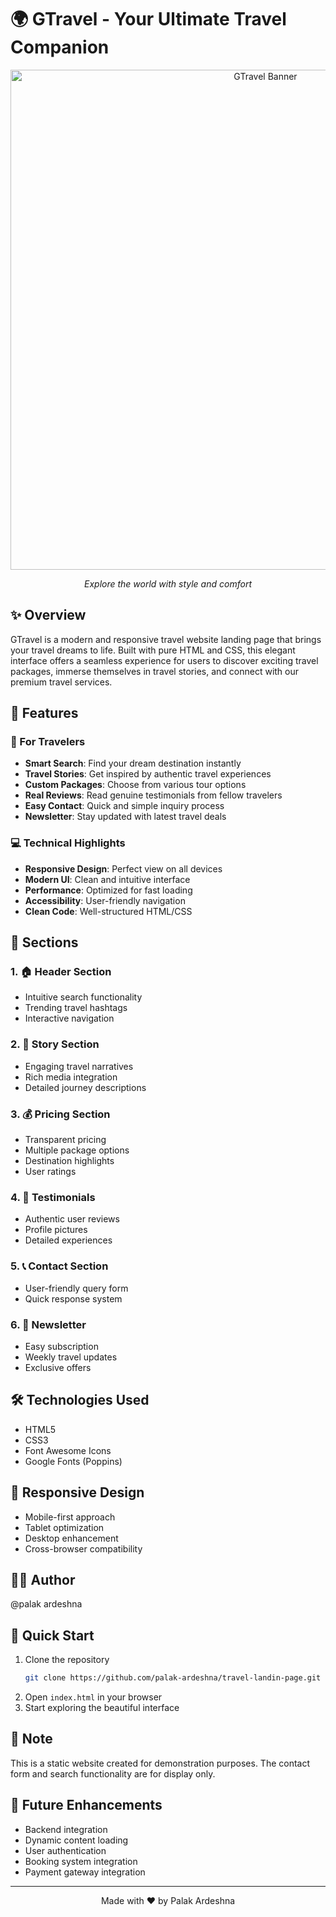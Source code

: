# 🌍 GTravel - Your Ultimate Travel Companion

<div align="center">
  <img src="img/header.jpg" alt="GTravel Banner" width="800"/>
  <p><em>Explore the world with style and comfort</em></p>
</div>

## ✨ Overview
GTravel is a modern and responsive travel website landing page that brings your travel dreams to life. Built with pure HTML and CSS, this elegant interface offers a seamless experience for users to discover exciting travel packages, immerse themselves in travel stories, and connect with our premium travel services.

## 🚀 Features

### 🎯 For Travelers
- **Smart Search**: Find your dream destination instantly
- **Travel Stories**: Get inspired by authentic travel experiences
- **Custom Packages**: Choose from various tour options
- **Real Reviews**: Read genuine testimonials from fellow travelers
- **Easy Contact**: Quick and simple inquiry process
- **Newsletter**: Stay updated with latest travel deals

### 💻 Technical Highlights
- **Responsive Design**: Perfect view on all devices
- **Modern UI**: Clean and intuitive interface
- **Performance**: Optimized for fast loading
- **Accessibility**: User-friendly navigation
- **Clean Code**: Well-structured HTML/CSS

## 🎨 Sections

### 1. 🏠 Header Section
- Intuitive search functionality
- Trending travel hashtags
- Interactive navigation

### 2. 📖 Story Section
- Engaging travel narratives
- Rich media integration
- Detailed journey descriptions

### 3. 💰 Pricing Section
- Transparent pricing
- Multiple package options
- Destination highlights
- User ratings

### 4. 👥 Testimonials
- Authentic user reviews
- Profile pictures
- Detailed experiences

### 5. 📞 Contact Section
- User-friendly query form
- Quick response system

### 6. 📧 Newsletter
- Easy subscription
- Weekly travel updates
- Exclusive offers

## 🛠 Technologies Used
- HTML5
- CSS3
- Font Awesome Icons
- Google Fonts (Poppins)

## 📱 Responsive Design
- Mobile-first approach
- Tablet optimization
- Desktop enhancement
- Cross-browser compatibility

## 👨‍💻 Author
@palak ardeshna

## 🚀 Quick Start
1. Clone the repository
   ```bash
   git clone https://github.com/palak-ardeshna/travel-landin-page.git
   ```
2. Open `index.html` in your browser
3. Start exploring the beautiful interface

## 📝 Note
This is a static website created for demonstration purposes. The contact form and search functionality are for display only.

## 🌟 Future Enhancements
- Backend integration
- Dynamic content loading
- User authentication
- Booking system integration
- Payment gateway integration

---

<div align="center">
  <p>Made with ❤️ by Palak Ardeshna</p>
</div>
